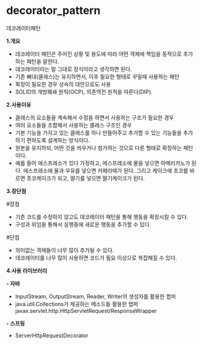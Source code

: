 # decorator_pattern
데코레이터패턴

**1.개요**

 - 데코레이터 패턴은 주어진 상황 및 용도에 따라 어떤 객체에 책임을 동적으로 추가하는 패턴을 말한다.
 - 데코레이터라는 말 그대로 장식이라고 생각하면 된다.
 - 기존 뼈대(클래스)는 유지하면서, 이후 필요한 형태로 꾸밀때 사용하는 패턴 
 - 확장이 필요한 경우 상속의 대안으로도 사용 
 - SOLID의 개방폐쇄 원칙(OCP), 의존역전 원칙을 따른다(DIP).

**2.사용이유**

 - 클래스의 요소들을 계속해서 수정을 하면서 사용하는 구조가 필요한 경우
 - 여러 요소들을 조합해서 사용하는 클래스 구조인 경우
 - 기본 기능을 가지고 있는 클래스를 하나 만들어주고 추가할 수 있는 기능들을 추가하기 편하도록 설계하는 방식이다.
 - 원본을 유지하되, 어떤 것을 씌우거나 첨가하는 것으로 다른 형태로 확장하는 패턴이다.
 - 예를 들어 에스프레소가 있다 가정하고, 에스프레소에 물을 넣으면 아메리카노가 된다. 
  에스프레소에 물과 우유를 넣으면 카페라떼가 된다. 그리고 케이크에 초코를 바르면 초코케이크가 되고, 딸기를 넣으면 딸기케이크가 된다.
  
**3.장단점**
 
 #장점
 
  -  기존 코드를 수정하지 않고도 데코레이터 패턴을 통해 행동을 확장시킬 수 있다.
  -  구성과 위임을 통해서 실행중에 새로운 행동을 추가할 수 있다.
  
 #단점
 
  - 의미없는 객체들이 너무 많이 추가될 수 있다.
  - 데코레이터를 너무 많이 사용하면 코드가 필요 이상으로 복잡해질 수 있다.

**4.사용 라이브러리**

 **- 자바**
 - InputStream, OutputStream, Reader, Writer의 생성자를 활용한 랩퍼
 - java.util.Collections가 제공하는 메소드들 활용한 랩퍼 javax.servlet.http.HttpServletRequest/ResponseWrapper

 **- 스프링** 
 - ServerHttpRequestDecorator
